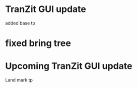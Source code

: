 # TranZit GUI update

added base tp

fixed bring tree
=================

# Upcoming TranZit GUI update

Land mark tp
